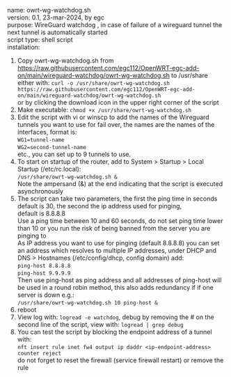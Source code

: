 name: owrt-wg-watchdog.sh  
version: 0.1, 23-mar-2024, by egc  
purpose: WireGuard watchdog , in case of failure of a wireguard tunnel the next tunnel is automatically started  
script type: shell script  
installation:  
1. Copy owrt-wg-watchdog.sh from https://raw.githubusercontent.com/egc112/OpenWRT-egc-add-on/main/wireguard-watchdog/owrt-wg-watchdog.sh to /usr/share  
   either with: `curl -o /usr/share/owrt-wg-watchdog.sh https://raw.githubusercontent.com/egc112/OpenWRT-egc-add-on/main/wireguard-watchdog/owrt-wg-watchdog.sh`  
   or by clicking the download icon in the upper right corner of the script  
2. Make executable: `chmod +x /usr/share/owrt-wg-watchdog.sh`  
3. Edit the script with vi or winscp to add the names of the Wireguard tunnels you want to use for fail over, the names are the names of the interfaces, format is:   
   `WG1=tunnel-name`  
   `WG2=second-tunnel-name`  
   etc., you can set up to 9 tunnels to use.
4. To start on startup of the router, add to System > Startup > Local Startup (/etc/rc.local):  
   `/usr/share/owrt-wg-watchdog.sh &`  
   Note the ampersand (&) at the end indicating that the script is executed asynchronously  
5. The script can take two parameters, the first the ping time in seconds default is 30, the second the ip address used for pinging,   
   default is 8.8.8.8  
   Use a ping time between 10 and 60 seconds, do not set ping time lower than 10 or you run the risk of being banned from the server you are pinging to  
   As IP address you want to use for pinging (default 8.8.8.8) you can set an address which resolves to multiple IP addresses,
   under DHCP and DNS > Hostnames (/etc/config/dhcp, config domain) add:  
   `ping-host 8.8.8.8`  
   `ping-host 9.9.9.9`   
   Then use ping-host as ping address and all addresses of ping-host will be used in a round robin method, this also adds redundancy if if one server is down e.g.:  
   `/usr/share/owrt-wg-watchdog.sh 10 ping-host &`  
6. reboot  
7. View log with: `logread -e watchdog`, debug by removing the # on the second line of the script, view with: `logread | grep debug`  
8. You can test the script by blocking the endpoint address of a tunnel with:  
   `nft insert rule inet fw4 output ip daddr <ip-endpoint-address> counter reject`  
    do not forget to reset the firewall (service firewall restart) or remove the rule
 
